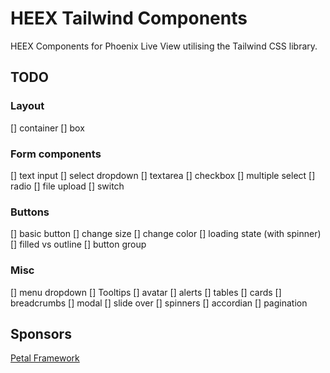 # HEEX Tailwind Components

HEEX Components for Phoenix Live View utilising the Tailwind CSS library.

## TODO

### Layout
[] container
[] box

### Form components
[] text input
[] select dropdown
[] textarea
[] checkbox
[] multiple select
[] radio
[] file upload
[] switch

### Buttons
[] basic button
[] change size
[] change color
[] loading state (with spinner)
[] filled vs outline
[] button group

### Misc
[] menu dropdown
[] Tooltips
[] avatar
[] alerts
[] tables
[] cards
[] breadcrumbs
[] modal
[] slide over
[] spinners
[] accordian
[] pagination

## Sponsors

[Petal Framework](https://petal.build)
